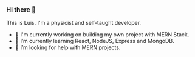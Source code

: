 ### Hi there 👋
This is Luis. I'm a physicist and self-taught developer.

- 🔭 I'm currently working on building my own project with MERN Stack.
- 🌱 I’m currently learning React, NodeJS, Express and MongoDB.
- 🤔 I’m looking for help with MERN projects.

<!--
**lemartinezm/lemartinezm** is a ✨ _special_ ✨ repository because its `README.md` (this file) appears on your GitHub profile.

Here are some ideas to get you started:

- 🔭 I’m currently working on ...
- 🌱 I’m currently learning ...
- 👯 I’m looking to collaborate on ...
- 🤔 I’m looking for help with ...
- 💬 Ask me about ...
- 📫 How to reach me: ...
- 😄 Pronouns: ...
- ⚡ Fun fact: ...
-->
